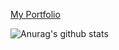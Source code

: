 [My Portfolio](https://asadamatic.web.app)

![Anurag's github stats](https://github-readme-stats.vercel.app/api/top-langs?username=asadamatic&&layout=compact)